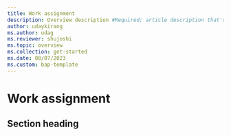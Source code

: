 ```yaml
---
title: Work assignment
description: Overview description #Required; article description that's displayed in search results. Don't enclose in quotation marks. Do end with a period.
author: udaykirang
ms.author: udag
ms.reviewer: shujoshi
ms.topic: overview 
ms.collection: get-started 
ms.date: 08/07/2023
ms.custom: bap-template 
---
```




# Work assignment


## Section heading


